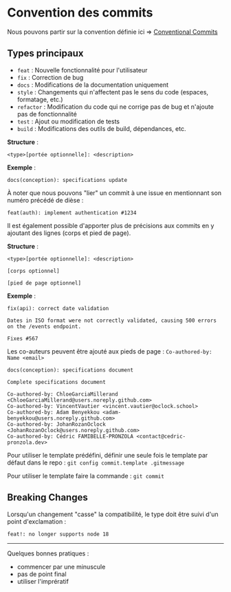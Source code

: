 # Convention des commits

Nous pouvons partir sur la convention définie ici => [Conventional Commits](https://www.conventionalcommits.org/en/v1.0.0/)

## Types principaux

- `feat` : Nouvelle fonctionnalité pour l'utilisateur
- `fix` : Correction de bug
- `docs` : Modifications de la documentation uniquement
- `style` : Changements qui n'affectent pas le sens du code (espaces, formatage, etc.)
- `refactor` : Modification du code qui ne corrige pas de bug et n'ajoute pas de fonctionnalité
- `test` : Ajout ou modification de tests
- `build` : Modifications des outils de build, dépendances, etc.

**Structure** :
```
<type>[portée optionnelle]: <description>
```

**Exemple** :
```
docs(conception): specifications update
```

À noter que nous pouvons "lier" un commit à une issue en mentionnant son numéro précédé de dièse :
```
feat(auth): implement authentication #1234
```

Il est également possible d'apporter plus de précisions aux commits en y ajoutant des lignes (corps et pied de page).

**Structure** :
```
<type>[portée optionnelle]: <description>

[corps optionnel]

[pied de page optionnel]
```

**Exemple** :
```
fix(api): correct date validation

Dates in ISO format were not correctly validated, causing 500 errors on the /events endpoint.

Fixes #567
```

Les co-auteurs peuvent être ajouté aux pieds de page : `Co-authored-by: Name <email>`

```
docs(conception): specifications document

Complete specifications document

Co-authored-by: ChloeGarciaMillerand <ChloeGarciaMillerand@users.noreply.github.com>
Co-authored-by: VincentVautier <vincent.vautier@oclock.school>
Co-authored-by: Adam Benyekkou <adam-benyekkou@users.noreply.github.com>
Co-authored-by: JohanRozanOclock <JohanRozanOclock@users.noreply.github.com>
Co-authored-by: Cédric FAMIBELLE-PRONZOLA <contact@cedric-pronzola.dev>
```

Pour utiliser le template prédéfini, définir une seule fois le template par défaut dans le repo :
`git config commit.template .gitmessage`

Pour utiliser le template faire la commande :
`git commit`

## Breaking Changes

Lorsqu'un changement "casse" la compatibilité, le type doit être suivi d'un point d'exclamation :
```
feat!: no longer supports node 18
```

---

Quelques bonnes pratiques :
- commencer par une minuscule
- pas de point final
- utiliser l'imprératif
